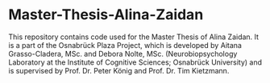 # Master-Thesis-Alina-Zaidan
This repository contains code used for the Master Thesis of Alina Zaidan. It is a part of the Osnabrück Plaza Project, which is developed by Aitana Grasso-Cladera, MSc. and Debora Nolte, MSc. (Neurobiopsychology Laboratory at the Institute of Cognitive Sciences; Osnabrück University) and is supervised by Prof. Dr. Peter König and Prof. Dr. Tim Kietzmann.
